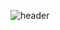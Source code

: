 ![header](https://capsule-render.vercel.app/api?type=Waving&color=4D47C3&height=300&section=header&text=JuHyunLee&fontSize=90)
